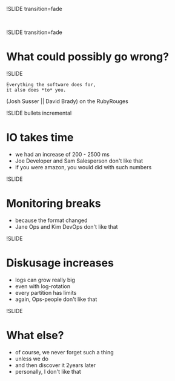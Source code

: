 !SLIDE transition=fade
 
&nbsp;

!SLIDE transition=fade

# What could possibly go wrong?

!SLIDE

	Everything the software does for,
	it also does *to* you.

(Josh Susser || David Brady)
on the RubyRouges

!SLIDE bullets incremental

# IO takes time
* we had an increase of 200 - 2500 ms
* Joe Developer and Sam Salesperson don't like that
* if you were amazon, you would did with such numbers

!SLIDE

# Monitoring breaks
* because the format changed
* Jane Ops and Kim DevOps don't like that

!SLIDE

# Diskusage increases
* logs can grow really big
* even with log-rotation
* every partition has limits
* again, Ops-people don't like that

!SLIDE

# What else?
* of course, we never forget such a thing
* unless we do
* and then discover it 2years later
* personally, I don't like that
